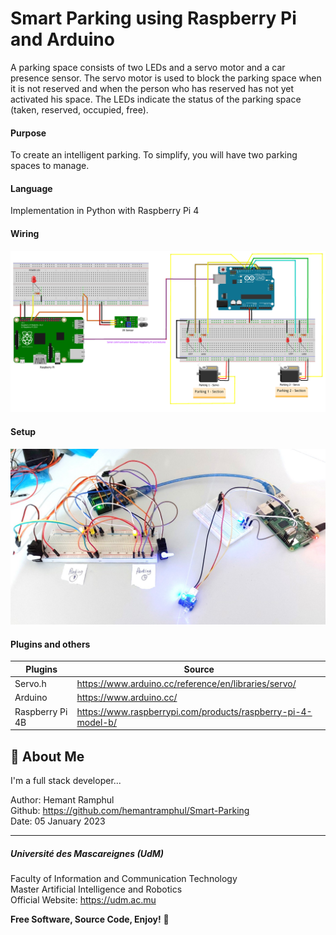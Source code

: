 # Smart Parking using Raspberry Pi and Arduino

A parking space consists of two LEDs and a servo motor and a car presence sensor. The servo motor is used to block the parking space when it is not reserved and when the person who has reserved has not yet activated his space. The LEDs indicate the status of the parking space (taken, reserved, occupied, free).

#### Purpose
To create an intelligent parking. To simplify, you will have two parking spaces to manage.

#### Language
Implementation in Python with Raspberry Pi 4 

#### Wiring 
![Screenshot](images/SmartParking.png)

#### Setup 
![Screenshot](images/setup.jpg)

#### Plugins and others

| Plugins             | Source                                                                 |
| ----------------- | ------------------------------------------------------------------ |
| Servo.h | https://www.arduino.cc/reference/en/libraries/servo/ |
| Arduino | https://www.arduino.cc/ |
| Raspberry Pi 4B | https://www.raspberrypi.com/products/raspberry-pi-4-model-b/ |

## 🚀 About Me
I'm a full stack developer...

Author: Hemant Ramphul <br>
Github: https://github.com/hemantramphul/Smart-Parking <br>
Date: 05 January 2023 <br>

___

##### Université des Mascareignes (UdM)
Faculty of Information and Communication Technology <br>
Master Artificial Intelligence and Robotics <br>
Official Website: https://udm.ac.mu <br>


**Free Software, Source Code, Enjoy!** 👋
